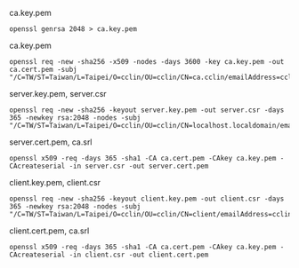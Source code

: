 ca.key.pem

```
openssl genrsa 2048 > ca.key.pem
```

ca.key.pem

```
openssl req -new -sha256 -x509 -nodes -days 3600 -key ca.key.pem -out ca.cert.pem -subj "/C=TW/ST=Taiwan/L=Taipei/O=cclin/OU=cclin/CN=ca.cclin/emailAddress=cclin81922@gmail.com"
```

server.key.pem, server.csr

```
openssl req -new -sha256 -keyout server.key.pem -out server.csr -days 365 -newkey rsa:2048 -nodes -subj "/C=TW/ST=Taiwan/L=Taipei/O=cclin/OU=cclin/CN=localhost.localdomain/emailAddress=cclin81922@gmail.com"
```

server.cert.pem, ca.srl

```
openssl x509 -req -days 365 -sha1 -CA ca.cert.pem -CAkey ca.key.pem -CAcreateserial -in server.csr -out server.cert.pem
```

client.key.pem, client.csr

```
openssl req -new -sha256 -keyout client.key.pem -out client.csr -days 365 -newkey rsa:2048 -nodes -subj "/C=TW/ST=Taiwan/L=Taipei/O=cclin/OU=cclin/CN=client/emailAddress=cclin81922@gmail.com"
```

client.cert.pem, ca.srl

```
openssl x509 -req -days 365 -sha1 -CA ca.cert.pem -CAkey ca.key.pem -CAcreateserial -in client.csr -out client.cert.pem
```
